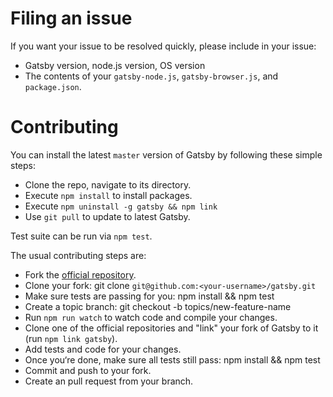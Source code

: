 # Filing an issue

If you want your issue to be resolved quickly, please include in your
issue:

* Gatsby version, node.js version, OS version
* The contents of your `gatsby-node.js`, `gatsby-browser.js`, and `package.json`.

# Contributing
You can install the latest `master` version of Gatsby by following these
simple steps:

* Clone the repo, navigate to its directory.
* Execute `npm install` to install packages.
* Execute `npm uninstall -g gatsby && npm link`
* Use `git pull` to update to latest Gatsby.

Test suite can be run via `npm test`.

The usual contributing steps are:

* Fork the [official repository](https://github.com/gatsbyjs/gatsby).
* Clone your fork: git clone `git@github.com:<your-username>/gatsby.git`
* Make sure tests are passing for you: npm install && npm test
* Create a topic branch: git checkout -b topics/new-feature-name
* Run `npm run watch` to watch code and compile your changes.
* Clone one of the official repositories and "link" your fork of Gatsby
  to it (run `npm link gatsby`).
* Add tests and code for your changes.
* Once you‘re done, make sure all tests still pass: npm install && npm test
* Commit and push to your fork.
* Create an pull request from your branch.
